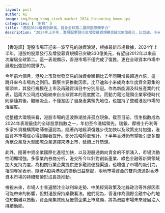```yaml
---
layout: post
author: AI
image: img/hong_kong_stock_market_2024_financing_boom.jpg
categories: [ '財經' ]
title: "港股2024融資創新高，晉身全球第二展現國際競爭力"
description: "2024年上半年，港股股票發行及增發融資規模突破330億美元，比亞迪、小米領跑市場，港股表現全球領先。隨著政策利好、企業國際化及資金南下推動，市場流動性提升，業界預期更多獨角獸及國際企業將赴港上市，推動港股持續繁榮。"
---
```

【香港訊】港股市場正迎來一波罕見的融資浪潮，根據最新市場數據，2024年上半年，港股的股票發行及增發募資規模已突破330億美元，有望自2012年以來首次躍居全球第二。這一表現顯示，香港市場不僅完成了復甦，更在全球資本市場中展現出強勁的競爭力。

今年前六個月，港股上市及增發交易的融資金額相比去年同期增長超過六倍，這一跳升率令市場為之側目。觀察主要推動因素，比亞迪和小米成為本年度資金募集的領頭羊，其發行規模在上市及再融資項目中分別居冠。作為新能源及科技產業的代表，這兩大公司成功吸納來自全球資本的高度關注。而動力電池龍頭企業寧德時代則緊隨其後，繼續吸金，不僅鞏固了自身產業領先地位，也加持了整體港股市場的活躍度。

從整體大環境來看，港股市場的這波熱潮並非孤立現象。截至目前，恆生指數成為2024年表現最佳的全球股票指數之一，年初至今漲幅領先。瑞銀、摩根士丹利等多家外資機構策略師普遍認為，隨著內地經濟復甦步伐加快以及政策支持加強，港股資本市場信心得到顯著提升。部分策略師更預計，下半年香港仍有望吸引更多獨角獸企業及大型國際企業選擇來港上市，延續上升勢頭。

此外，隨著中資企業國際化進程加快，以及港股通南向資金的不斷湧入，市場流動性明顯增強。多家業內券商分析，港交所今年針對創新產業、綠色金融等新興領域加大支持力度，為相關行業企業提供更多融資便捷渠道，也增強了市場的吸引力。相關專家表示，隨著A股與港股的聯動日益緊密，兩地市場資金的雙向流通對香港資本市場的持續繁榮形成長效推動。

檢視未來，市場人士普遍關注全球利率走勢、中美經貿政策及地緣政治等外部因素可能帶來的影響，但對港股保持樂觀看法。他們認為，香港作為國際金融中心的地位短期難以撼動，資金聚集效應及優質企業上市意願，將為港股市場未來發展注入持續動能。